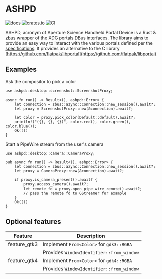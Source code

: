 # ASHPD

[![docs](https://docs.rs/ashpd/badge.svg)](https://docs.rs/ashpd/) [![crates.io](https://img.shields.io/crates/v/ashpd)](https://crates.io/crates/ashpd) ![CI](https://github.com/bilelmoussaoui/ashpd/workflows/CI/badge.svg)

ASHPD, acronym of Aperture Science Handheld Portal Device is a Rust & [zbus](https://gitlab.freedesktop.org/zeenix/zbus) wrapper of
the XDG portals DBus interfaces. The library aims to provide an easy way to
interact with the various portals defined per the [specifications](https://flatpak.github.io/xdg-desktop-portal/portal-docs.html).
It provides an alternative to the C library [https://github.com/flatpak/libportal](https://github.com/flatpak/libportal)

## Examples

Ask the compositor to pick a color

```rust,no_run
use ashpd::desktop::screenshot::ScreenshotProxy;

async fn run() -> Result<(), ashpd::Error> {
    let connection = zbus::azync::Connection::new_session().await?;
    let proxy = ScreenshotProxy::new(&connection).await?;

    let color = proxy.pick_color(Default::default).await?;
    println!("({}, {}, {})", color.red(), color.green(), color.blue());
    Ok(())
}
```

Start a PipeWire stream from the user's camera

```rust,no_run
use ashpd::desktop::camera::CameraProxy;

pub async fn run() -> Result<(), ashpd::Error> {
    let connection = zbus::azync::Connection::new_session().await?;
    let proxy = CameraProxy::new(&connection).await?;

    if proxy.is_camera_present().await? {
        proxy.access_camera().await?;
        let remote_fd = proxy.open_pipe_wire_remote().await?;
        // pass the remote fd to GStreamer for example
    }
    Ok(())
}
```

## Optional features

| Feature | Description |
| ---     | ----------- |
| feature_gtk3 | Implement `From<Color>` for `gdk3::RGBA` |
|  | Provides `WindowIdentifier::from_window` |
| feature_gtk4 | Implement `From<Color>` for `gdk4::RGBA` |
|  | Provides `WindowIdentifier::from_window` |
